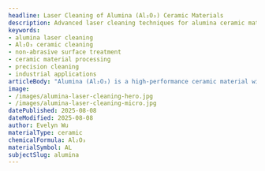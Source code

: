 ```yaml
---
headline: Laser Cleaning of Alumina (Al₂O₃) Ceramic Materials
description: Advanced laser cleaning techniques for alumina ceramic materials, ensuring precision surface treatment while preserving the material's structural integrity.
keywords:
- alumina laser cleaning
- Al₂O₃ ceramic cleaning
- non-abrasive surface treatment
- ceramic material processing
- precision cleaning
- industrial applications
articleBody: "Alumina (Al₂O₃) is a high-performance ceramic material widely used in industrial applications due to its excellent hardness, chemical resistance, and thermal properties. Laser cleaning offers a precise, non-contact method for removing contaminants, coatings, and surface oxidation without compromising the ceramic's structural integrity. The process utilizes controlled laser parameters to selectively ablate unwanted material while preserving the underlying alumina substrate. This technique is particularly valuable for maintaining the surface quality of precision components in aerospace, electronics, and medical applications."
image:
- /images/alumina-laser-cleaning-hero.jpg
- /images/alumina-laser-cleaning-micro.jpg
datePublished: 2025-08-08
dateModified: 2025-08-08
author: Evelyn Wu
materialType: ceramic
chemicalFormula: Al₂O₃
materialSymbol: AL
subjectSlug: alumina
---
```


